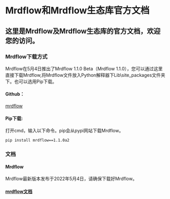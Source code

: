 # Mrdflow和Mrdflow生态库官方文档
## 这里是Mrdflow及Mrdflow生态库的官方文档，欢迎您的访问。

### Mrdflow下载方式
Mrdflow在5月4日推出了Mrdflow 1.1.0 Beta（Mrdflow 1.1.0），您可以通过这里直接下载Mrdflow,将Mrdflow文件放入Python解释器下Lib\site_packages文件夹下。也可以选用Pip下载。

#### Github：
[mrdflow](https://github.com/Zhou-chengy/mrdflow)

#### Pip下载:

打开cmd，输入以下命令。pip会从pypi网站下载Mrdflow。

```
pip install mrdflow==1.1.0a2
```

### 文档

#### Mrdflow

Mrdflow最新版本发布于2022年5月4日，请确保下载好Mrdflow。

#### [mrdflow文档](http:\\mrdflow.github.io\zh)
